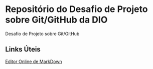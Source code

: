 # Repositório do Desafio de Projeto sobre Git/GitHub da DIO
Desafio de Projeto sobre Git/GitHub

## Links Úteis
[Editor Online de MarkDown](https://stackedit.io/)
